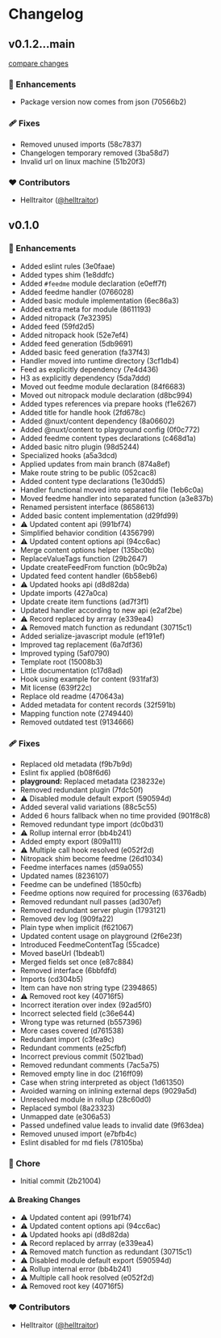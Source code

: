 # Changelog


## v0.1.2...main

[compare changes](https://undefined/undefined/compare/v0.1.0...main)

### 🚀 Enhancements

- Package version now comes from json (70566b2)

### 🩹 Fixes

- Removed unused imports (58c7837)
- Changelogen temporary removed (3ba58d7)
- Invalid url on linux machine (51b20f3)

### ❤️  Contributors

- Helltraitor ([@helltraitor](http://github.com/helltraitor))

## v0.1.0


### 🚀 Enhancements

- Added eslint rules (3e0faae)
- Added types shim (1e8ddfc)
- Added `#feedme` module declaration (e0eff7f)
- Added feedme handler (0766028)
- Added basic module implementation (6ec86a3)
- Added extra meta for module (8611193)
- Added nitropack (7e32395)
- Added feed (59fd2d5)
- Added nitropack hook (52e7ef4)
- Added feed generation (5db9691)
- Added basic feed generation (fa37f43)
- Handler moved into runtime directory (3cf1db4)
- Feed as explicitly dependency (7e4d436)
- H3 as explicitly dependency (5da7ddd)
- Moved out feedme module declaration (84f6683)
- Moved out nitropack module declaration (d8bc994)
- Added types references via prepare hooks (f1e6267)
- Added title for handle hook (2fd678c)
- Added @nuxt/content dependency (8a06602)
- Added @nuxt/content to playground config (0f0c772)
- Added feedme content types declarations (c468d1a)
- Added basic nitro plugin (98d5244)
- Specialized hooks (a5a3dcd)
- Applied updates from main branch (874a8ef)
- Make route string to be public (052cac8)
- Added content type declarations (1e30dd5)
- Handler functional moved into separated file (1eb6c0a)
- Moved feedme handler into separated function (a3e837b)
- Renamed persistent interface (8658613)
- Added basic content implementation (d29fd99)
- ⚠️  Updated content api (991bf74)
- Simplified behavior condition (4356799)
- ⚠️  Updated content options api (94cc6ac)
- Merge content options helper (135bc0b)
- ReplaceValueTags function (29b2647)
- Update createFeedFrom function (b0c9b2a)
- Updated feed content handler (6b58eb6)
- ⚠️  Updated hooks api (d8d82da)
- Update imports (427a0ca)
- Update create item functions (ad7f3f1)
- Updated handler according to new api (e2af2be)
- ⚠️  Record replaced by arrray (e339ea4)
- ⚠️  Removed match function as redundant (30715c1)
- Added serialize-javascript module (ef191ef)
- Improved tag replacement (6a7df36)
- Improved typing (5af0790)
- Template root (15008b3)
- Little documentation (c17d8ad)
- Hook using example for content (931faf3)
- Mit license (639f22c)
- Replace old readme (470643a)
- Added metadata for content records (32f591b)
- Mapping function note (2749440)
- Removed outdated test (9134666)

### 🩹 Fixes

- Replaced old metadata (f9b7b9d)
- Eslint fix applied (b08f6d6)
- **playground:** Replaced metadata (238232e)
- Removed redundant plugin (7fdc50f)
- ⚠️  Disabled module default export (590594d)
- Added several valid variations (88c5c55)
- Added 6 hours fallback when no time provided (901f8c8)
- Removed redundant type import (dc0bd31)
- ⚠️  Rollup internal error (bb4b241)
- Added empty export (809a111)
- ⚠️  Multiple call hook resolved (e052f2d)
- Nitropack shim become feedme (26d1034)
- Feedme interfaces names (d59a055)
- Updated names (8236107)
- Feedme can be undefined (1850cfb)
- Feedme options now required for processing (6376adb)
- Removed redundant null passes (ad307ef)
- Removed redundant server plugin (1793121)
- Removed dev log (909fa22)
- Plain type when implicit (f621067)
- Updated content usage on playground (2f6e23f)
- Introduced FeedmeContentTag (55cadce)
- Moved baseUrl (1bdeab1)
- Merged fields set once (e87c884)
- Removed interface (6bbfdfd)
- Imports (cd304b5)
- Item can have non string type (2394865)
- ⚠️  Removed root key (40716f5)
- Incorrect iteration over index (92ad5f0)
- Incorrect selected field (c36e644)
- Wrong type was returned (b557396)
- More cases covered (d761538)
- Redundant import (c3fea9c)
- Redundant comments (e25cfbf)
- Incorrect previous commit (5021bad)
- Removed redundant comments (7ac5a75)
- Removed empty line in doc (216ff09)
- Case when string interpreted as object (1d61350)
- Avoided warning on inlining external deps (9029a5d)
- Unresolved module in rollup (28c60d0)
- Replaced symbol (8a23323)
- Unmapped date (e306a53)
- Passed undefined value leads to invalid date (9f63dea)
- Removed unused import (e7bfb4c)
- Eslint disabled for md fiels (78105ba)

### 🏡 Chore

- Initial commit (2b21004)

#### ⚠️  Breaking Changes

- ⚠️  Updated content api (991bf74)
- ⚠️  Updated content options api (94cc6ac)
- ⚠️  Updated hooks api (d8d82da)
- ⚠️  Record replaced by arrray (e339ea4)
- ⚠️  Removed match function as redundant (30715c1)
- ⚠️  Disabled module default export (590594d)
- ⚠️  Rollup internal error (bb4b241)
- ⚠️  Multiple call hook resolved (e052f2d)
- ⚠️  Removed root key (40716f5)

### ❤️  Contributors

- Helltraitor ([@helltraitor](http://github.com/helltraitor))


